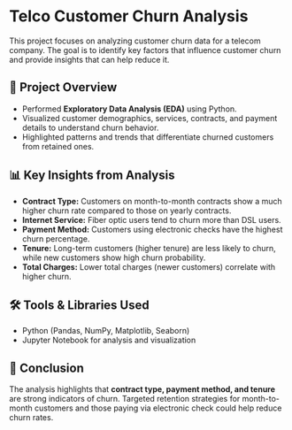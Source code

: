 # Telco Customer Churn Analysis

This project focuses on analyzing customer churn data for a telecom company. The goal is to identify key factors that influence customer churn and provide insights that can help reduce it.

## 📌 Project Overview

* Performed **Exploratory Data Analysis (EDA)** using Python.
* Visualized customer demographics, services, contracts, and payment details to understand churn behavior.
* Highlighted patterns and trends that differentiate churned customers from retained ones.

## 📊 Key Insights from Analysis

* **Contract Type:** Customers on month-to-month contracts show a much higher churn rate compared to those on yearly contracts.
* **Internet Service:** Fiber optic users tend to churn more than DSL users.
* **Payment Method:** Customers using electronic checks have the highest churn percentage.
* **Tenure:** Long-term customers (higher tenure) are less likely to churn, while new customers show high churn probability.
* **Total Charges:** Lower total charges (newer customers) correlate with higher churn.

## 🛠️ Tools & Libraries Used

* Python (Pandas, NumPy, Matplotlib, Seaborn)
* Jupyter Notebook for analysis and visualization


## 📢 Conclusion

The analysis highlights that **contract type, payment method, and tenure** are strong indicators of churn. Targeted retention strategies for month-to-month customers and those paying via electronic check could help reduce churn rates.

